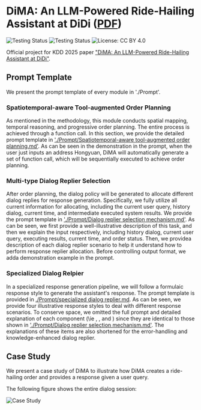 # DiMA: An LLM-Powered Ride-Hailing Assistant at DiDi ([PDF](https://arxiv.org/pdf/2503.04768))

<p align="center">

![Testing Status](https://img.shields.io/badge/docs-in_progress-green)
![Testing Status](https://img.shields.io/badge/pypi_package-in_progress-green)
![License: CC BY 4.0](https://img.shields.io/badge/license-CC%20BY%204.0-blue)

</p>

Official project for KDD 2025 paper ["DiMA: An LLM-Powered Ride-Hailing Assistant at DiDi"](https://arxiv.org/pdf/2503.04768).

## Prompt Template

We present the prompt template of every module in './Prompt'.

### Spatiotemporal-aware Tool-augmented Order Planning

As mentioned in the methodology, this module conducts spatial mapping, temporal reasoning, and progressive order planning. The entire process is achieved through a function call. In this section, we provide the detailed prompt template in ['./Prompt/Spatiotemporal-aware tool-augmented order planning.md'](https://github.com/usail-hkust/DiMA/blob/main/Prompt/Spatiotemporal-aware%20tool-augmented%20order%20planning.md). As can be seen in the demonstration in the prompt, when the user just inputs an address Hongyuan, DiMA will automatically generate a set of function call, which will be sequentially executed to achieve order planning.

### Multi-type Dialog Replier Selection

After order planning, the dialog policy will be generated to allocate different dialog replies for response generation. Specifically, we fully utilize all current information for allocating, including the current user query, history dialog, current time, and intermediate executed system results. We provide the prompt template in ['./Prompt/Dialog replier selection mechanism.md'](https://github.com/usail-hkust/DiMA/blob/main/Prompt/Dialog%20replier%20selection%20mechanism.md). As can be seen, we first provide a well-illustrative description of this task, and then we explain the input respectively, including history dialog, current user query, executing results, current time, and order status. Then, we providea  description of each dialog replier scenario to help it understand how to perform response replier allocation. Before controlling output format, we adda  demonstration example in the prompt.

### Specialized Dialog Relpier

In a specialized response generation pipeline, we will follow a formulaic response style to generate the assistant's response.  The prompt template is provided in [./Prompt/specialized dialog replier.md](https://github.com/usail-hkust/DiMA/blob/main/Prompt/specialized%20dialog%20replier.md).  As can be seen, we provide four illustrative response styles to deal with different response scenarios. To conserve space, we omitted the full prompt and detailed explanation of each component (\ie <historical conversation>, <current user query>, and <current time>) since they are identical to those shown in ['./Prompt/Dialog replier selection mechanism.md'](https://github.com/usail-hkust/DiMA/blob/main/Prompt/Dialog%20replier%20selection%20mechanism.md). The explanations of these items are also shortened for the error-handling and knowledge-enhanced dialog replier.





## Case Study

We present a case study of DiMA to illustrate how DiMA creates a ride-hailing order and provides a response given a user query.

The following figure shows the entire dialog session:

![Case Study](https://github.com/usail-hkust/DiMA/blob/main/Case_Study.png)
